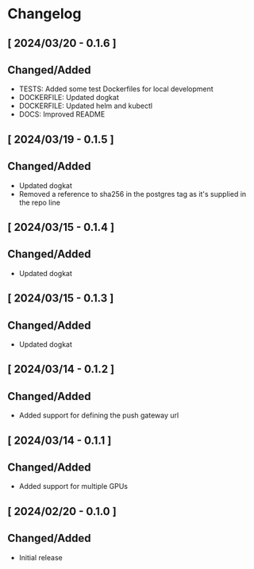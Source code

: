 # Changelog

[//]: # (## [ Upcoming Release - x.x.x ])

[//]: # ()
[//]: # (### Changed/Added)

[//]: # ()
[//]: # (### Fixed)

[//]: # ()
[//]: # (### Deprecated/Removed)

## [ 2024/03/20 - 0.1.6 ]

## Changed/Added
* TESTS: Added some test Dockerfiles for local development
* DOCKERFILE: Updated dogkat
* DOCKERFILE: Updated helm and kubectl
* DOCS: Improved README


## [ 2024/03/19 - 0.1.5 ]

## Changed/Added
* Updated dogkat
* Removed a reference to sha256 in the postgres tag as it's supplied in the repo line

## [ 2024/03/15 - 0.1.4 ]

## Changed/Added
* Updated dogkat

## [ 2024/03/15 - 0.1.3 ]

## Changed/Added
* Updated dogkat

## [ 2024/03/14 - 0.1.2 ]

## Changed/Added
* Added support for defining the push gateway url

## [ 2024/03/14 - 0.1.1 ]

## Changed/Added
* Added support for multiple GPUs

## [ 2024/02/20 - 0.1.0 ]

## Changed/Added
* Initial release
